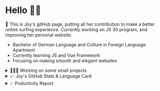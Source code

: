 # Hello 👋🏻

🤡 This is Joy's gitHub page, putting all her contribution to make a better online surfing experience. Currently working on JS 30 program, and improving her personal website.

- Bachelor of German Language and Culture in Foreign Language Apartment
- Currently learning JS and Vue Framework
- Focusing on making smooth and elegant websites


<details>
<summary>👩🏻‍💻 Working on some small projects</summary>

<br>

[![ReadMe Card](https://github-readme-stats.vercel.app/api/pin/?username=Joy-port&repo=todolist&theme=ayu-mirage)](https://github.com/Joy-port/todolist)

[![ReadMe Card](https://github-readme-stats.vercel.app/api/pin/?username=Joy-port&repo=week6-exhibinection&theme=ayu-mirage)](https://github.com/Joy-port/week6-exhibinection)

[![ReadMe Card](https://github-readme-stats.vercel.app/api/pin/?username=Joy-port&repo=week8-doyoga&theme=ayu-mirage)](https://github.com/Joy-port/week8-doyoga)

</details>

<details>
<summary>📈  Joy's GitHub Stats & Language Card</summary>
</br>

<p align="left"> <img src="https://github-readme-stats.vercel.app/api/top-langs/?username=Joy-port&layout=compact&langs_count=4&theme=ayu-mirage" alt="Top Languages Card" />

</br>

<p align="left"> <img src="https://github-readme-stats.vercel.app/api?username=Joy-port&count_private=true&show_icons=true&theme=ayu-mirage" alt="GitHub Stats" />

</details>


<details>
<summary>✅ Poductivity Report</summary>

</br>

<!-- TODO-IST:START -->
🏆  679 Karma Points           
🌸  Completed 0 tasks today           
✅  Completed 10 tasks so far           
⏳  Longest streak is 2 days
<!-- TODO-IST:END -->


<!--START_SECTION:waka-->
```text
HTML         7 hrs 14 mins   ███████████████░░░░░░░░░░   59.50 % 
SCSS         2 hrs 8 mins    ████▒░░░░░░░░░░░░░░░░░░░░   17.58 % 
EJS          1 hr 2 mins     ██░░░░░░░░░░░░░░░░░░░░░░░   08.61 % 
Markdown     49 mins         █▓░░░░░░░░░░░░░░░░░░░░░░░   06.72 % 
JavaScript   40 mins         █▒░░░░░░░░░░░░░░░░░░░░░░░   05.48 % 
```
<!--END_SECTION:waka-->


</details>
